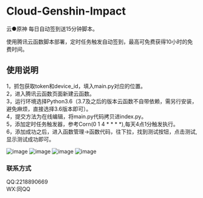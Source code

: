 # Cloud-Genshin-Impact
云●原神 每日自动签到送15分钟脚本。

使用腾讯云函数脚本部署，定时任务触发自动签到，最高可免费获得10小时的免费时间。

## 使用说明
1，抓包获取token和device_id，填入main.py对应的位置。  
2，进入腾讯云函数页面新建云函数。  
3，运行环境选择Python3.6（3.7及之后的版本云函数不自带依赖，需另行安装，避免麻烦，直接选择3.6版本即可）。  
4，提交方法为在线编辑，将main.py代码拷贝进index.py。  
5，添加定时任务触发器，参考Corn(0 1 4 * * * *),每天4点1分触发执行。  
6，添加成功之后，进入函数管理->函数代码，往下拉，找到测试按钮，点击测试,显示测试成功即可。  

![image](https://user-images.githubusercontent.com/26202838/151330669-9afb73c7-baec-456e-b5a0-14ec36a66040.png)
![image](https://user-images.githubusercontent.com/26202838/151330610-db0d3730-6c6a-4616-ac26-0d9e82489d57.png)
![image](https://user-images.githubusercontent.com/26202838/151331275-e40922b6-fa50-42c1-b696-de14934e7c14.png)
![image](https://user-images.githubusercontent.com/26202838/151331990-ac740b9e-e381-4201-b995-a237a81f7e03.png)



### 联系方式
QQ:2218890669  
WX:同QQ
